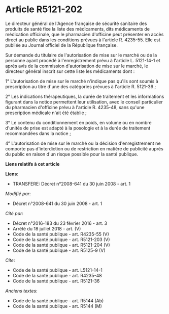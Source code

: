 # Article R5121-202

Le directeur général de l'Agence française de sécurité sanitaire des produits de santé fixe la liste des médicaments, dits
médicaments de médication officinale, que le pharmacien d'officine peut présenter en accès direct au public dans les
conditions prévues à l'article R. 4235-55. Elle est publiée au Journal officiel de la République française. 

Sur demande du titulaire de l'autorisation de mise sur le marché ou de la personne ayant procédé à l'enregistrement prévu à
l'article L. 5121-14-1 et après avis de la commission d'autorisation de mise sur le marché, le directeur général inscrit sur
cette liste les médicaments dont : 

1° L'autorisation de mise sur le marché n'indique pas qu'ils sont soumis à prescription au titre d'une des catégories prévues
à l'article R. 5121-36 ; 

2° Les indications thérapeutiques, la durée de traitement et les informations figurant dans la notice permettent leur
utilisation, avec le conseil particulier du pharmacien d'officine prévu à l'article R. 4235-48, sans qu'une prescription
médicale n'ait été établie ; 

3° Le contenu du conditionnement en poids, en volume ou en nombre d'unités de prise est adapté à la posologie et à la durée
de traitement recommandées dans la notice ; 

4° L'autorisation de mise sur le marché ou la décision d'enregistrement ne comporte pas d'interdiction ou de restriction en
matière de publicité auprès du public en raison d'un risque possible pour la santé publique.

**Liens relatifs à cet article**

**Liens**:

  - TRANSFERE: Décret n°2008-641 du 30 juin 2008 - art. 1

_Modifié par_:

  - Décret n°2008-641 du 30 juin 2008 - art. 1

_Cité par_:

  - Décret n°2016-183 du 23 février 2016 - art. 3
  - Arrêté du 18 juillet 2018 - art. (V)
  - Code de la santé publique - art. R4235-55 (V)
  - Code de la santé publique - art. R5121-203 (V)
  - Code de la santé publique - art. R5121-204 (V)
  - Code de la santé publique - art. R5125-9 (V)

_Cite_:

  - Code de la santé publique - art. L5121-14-1
  - Code de la santé publique - art. R4235-48
  - Code de la santé publique - art. R5121-36

_Anciens textes_:

  - Code de la santé publique - art. R5144 (Ab)
  - Code de la santé publique - art. R5144 (M)
